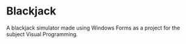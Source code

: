 # Blackjack
A blackjack simulator made using Windows Forms as a project for the subject Visual Programming.
